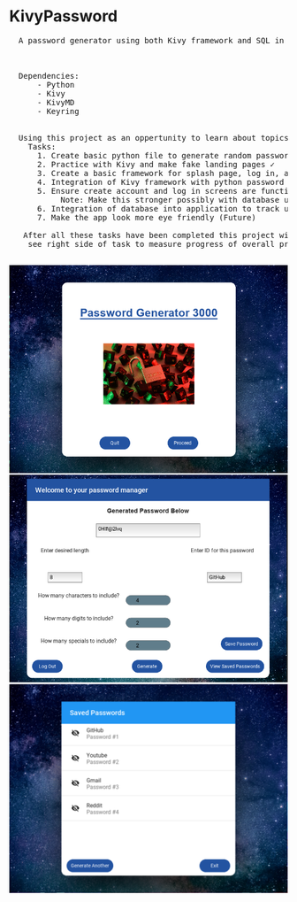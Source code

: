 # KivyPassword
 <pre>
  A password generator using both Kivy framework and SQL in order to create a local database for users to generate strong passwords and store them
  
  
  
  Dependencies:
      - Python
      - Kivy
      - KivyMD
      - Keyring
      
      
  Using this project as an oppertunity to learn about topics such as GUI's, Databases, and encryption
    Tasks:
      1. Create basic python file to generate random passwords ✓
      2. Practice with Kivy and make fake landing pages ✓
      3. Create a basic framework for splash page, log in, account creation, and main page for generator ✓
      4. Integration of Kivy framework with python password generator function ✓
      5. Ensure create account and log in screens are functioning with some level of encryption ✓
           Note: Make this stronger possibly with database usage and encrypting entries (Future)
      6. Integration of database into application to track users, and entries better (Future)
      7. Make the app look more eye friendly (Future)
      
   After all these tasks have been completed this project will be considered finished
    see right side of task to measure progress of overall project
   </pre>

   ![Screenshot](landing.png)          ![Screenshot](newExample.png)       ![Screenshot](saved.png)
